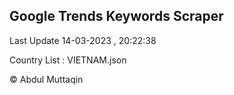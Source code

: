 

## Google Trends Keywords Scraper 
 
Last Update 14-03-2023 , 20:22:38

Country List :
VIETNAM.json



© Abdul Muttaqin 
